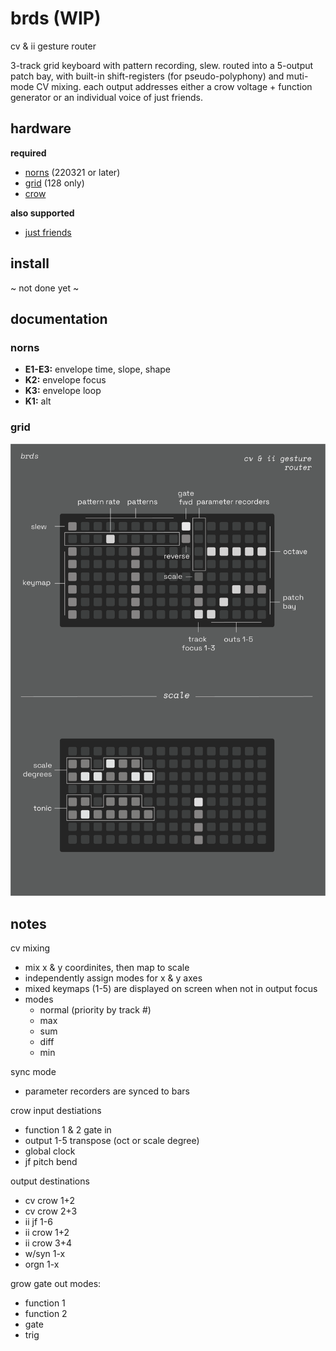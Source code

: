 # brds (WIP)

cv & ii gesture router

3-track grid keyboard with pattern recording, slew. routed into a 5-output patch bay, with built-in shift-registers (for pseudo-polyphony) and muti-mode CV mixing. each output addresses either a crow voltage + function generator or an individual voice of just friends.

## hardware

**required**

- [norns](https://github.com/p3r7/awesome-monome-norns) (220321 or later)
- [grid](https://monome.org/docs/grid/) (128 only)
- [crow](https://monome.org/docs/crow/)

**also supported**

- [just friends](https://www.whimsicalraps.com/products/just-friends?variant=5586981781533)

## install

~ not done yet ~

## documentation

### norns

- **E1-E3:** envelope time, slope, shape
- **K2:** envelope focus
- **K3:** envelope loop
- **K1:** alt

### grid

![brds grid docs](doc/brds.png)

## notes

cv mixing 
- mix x & y coordinites, then map to scale
- independently assign modes for x & y axes
- mixed keymaps (1-5) are displayed on screen when not in output focus
- modes
  - normal (priority by track #)
  - max
  - sum
  - diff
  - min

sync mode
- parameter recorders are synced to bars

crow input destiations
- function 1 & 2 gate in
- output 1-5 transpose (oct or scale degree)
- global clock
- jf pitch bend

output destinations
- cv crow 1+2
- cv crow 2+3
- ii jf 1-6
- ii crow 1+2
- ii crow 3+4
- w/syn 1-x
- orgn 1-x

grow gate out modes:
- function 1
- function 2
- gate
- trig
